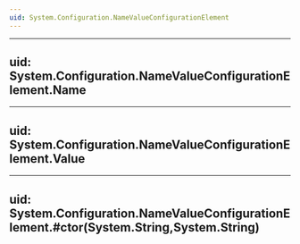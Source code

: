 ```yaml
---
uid: System.Configuration.NameValueConfigurationElement
---
```


---
uid: System.Configuration.NameValueConfigurationElement.Name
---

---
uid: System.Configuration.NameValueConfigurationElement.Value
---

---
uid: System.Configuration.NameValueConfigurationElement.#ctor(System.String,System.String)
---
